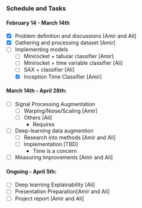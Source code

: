 ### Schedule and Tasks
#### February 14 - March 14th
- [x] Problem definition and discussions [Amir and Ali]
- [x] Gathering and processing dataset [Amir]
- [ ] Implementing models 
	- [ ]  Minirocket + tabular classifier [Amir]
	- [ ]  Minirocket + time variable classifier [Ali]
	- [ ]  SAX + classifier [Ali]
	- [x] Inception Time Classifier [Amir]
#### March 14th - April 28th:
- [ ] Signal Processing Augmentation 
	- [ ] Warping/Noise/Scaling [Amir]
	- [   ]  Others [Ali]
		- Requires 
- [ ] Deep-learning data augmention
	- [ ] Research into methods [Amir and Ali]
	- [ ] Implementation [TBD]
		- Time is a concern
- [ ] Measuring Improvements [Amir and Ali]
#### Ongoing - April 5th:
- [ ] Deep learning Explainability [Ali]
- [ ] Presentation Preparation[Amir and Ali]
- [ ] Project report [Amir and Ali]